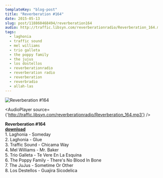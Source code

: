 ```yaml
---
templateKey: "blog-post"
title: "Reverberation #164"
date: 2015-05-13
slug: post/118860468494/reverberation164
audio: http://traffic.libsyn.com/reverberationradio/Reverberation_164.mp3
tags:
  - laghonia
  - traffic sound
  - mel williams
  - trio galleta
  - the poppy family
  - the jujus
  - los dostellos
  - reverberationradio
  - reverberation radio
  - reverberation
  - reverbradio
  - allah-las
---
```


![Reverberation #164](../images/6b63aaf6bd3f829118a0b91bcdf1f46d9feaa6d400841254a108be071ed9946d.jpg)

<AudioPlayer source={'http://traffic.libsyn.com/reverberationradio/Reverberation_164.mp3'} />

<p><b>Reverberation #164<br /></b><b><a href="http://traffic.libsyn.com/reverberationradio/Reverberation_164.mp3">download</a><br /></b>1. Laghonia - Someday<br />2. Laghonia - Glue<br />3. Traffic Sound - Chicama Way<br />4. Mel Williams - Mr. Baker<br />5. Trio Galleta - Te Vere En La Esquina<br />6. The Poppy Family - There's No Blood In Bone<br />7. The JuJus - Sometime Or Other<br />8. Los Destellos - Guajira Sicodelica</p>
